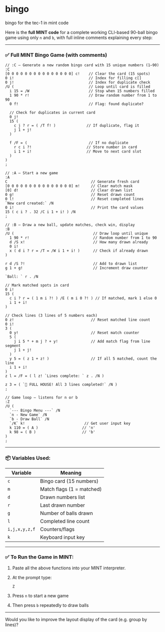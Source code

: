 # bingo
bingo for the tec-1 in mint code




Here is the **full MINT code** for a complete working CLI-based 90-ball bingo game using only `n` and `b`, with full inline comments explaining every step:

---

### ✅ Full MINT Bingo Game (with comments)

```mint
// :C – Generate a new random bingo card with 15 unique numbers (1–90)
:C 
[0 0 0 0 0 0 0 0 0 0 0 0 0 0 0] c!    // Clear the card (15 spots)
0 i!                                  // Index for filling c[]
0 j!                                  // Index for duplicate check
/U (                                  // Loop until card is filled
  i 15 = /W                           // Stop when 15 numbers filled
  1 90 * r!                           // Draw random number from 1 to 90
  0 f!                                // Flag: found duplicate?

  // Check for duplicates in current card
  0 j!
  15 (
    c j ? r = ( /T f! )              // If duplicate, flag it
    j 1 + j!
  )

  f /F = (                            // If no duplicate
    r c i ?!                         // Store number in card
    i 1 + i!                         // Move to next card slot
  )
)
;
```

```mint
// :A – Start a new game
:A 
C                                      // Generate fresh card
[0 0 0 0 0 0 0 0 0 0 0 0 0 0 0] m!     // Clear match mask
[0] d!                                 // Clear drawn list
0 g!                                   // Reset drawn count
0 l!                                   // Reset completed lines
`New card created:` /N
0 i!                                   // Print the card values
15 ( c i ? . 32 /C i 1 + i! ) /N
;
```

```mint
// :B – Draw a new ball, update matches, check win, display
:B 
/U (                                    // Draw loop until unique
  1 90 * r!                             // Random number from 1 to 90
  d /S x!                               // How many drawn already
  0 i!
  x ( d i ? r = /T = /W i 1 + i! )      // Check if already drawn
)

r d /S ?!                               // Add to drawn list
g 1 + g!                                // Increment draw counter

`Ball: ` r . /N

// Mark matched spots in card
0 i!
15 (
  c i ? r = ( 1 m i ?! ) /E ( m i 0 ?! ) // If matched, mark 1 else 0
  i 1 + i!
)

// Check lines (3 lines of 5 numbers each)
0 z!                                   // Reset matched line count
0 i!
3 (
  0 y!                                 // Reset match counter
  5 (
    j i 5 * + m j ? + y!               // Add match flag from line segment
    j 1 + j!
  )
  y 5 = ( z 1 + z! )                   // If all 5 matched, count the line
  i 1 + i!
)
z l = /F = ( l z! `Lines complete: ` z . /N )

z 3 = ( `🎉 FULL HOUSE! All 3 lines completed!` /N )
;
```

```mint
// Game loop – listens for n or b
:Z 
/U (
  `--- Bingo Menu ---` /N
  `n - New Game` /N
  `b - Draw Ball` /N
  `/K` k!                           // Get user input key
  k 110 = ( A )                    // 'n'
  k 98 = ( B )                     // 'b'
)
;
```

---

### 📦 Variables Used:

| Variable      | Meaning                   |
| ------------- | ------------------------- |
| `c`           | Bingo card (15 numbers)   |
| `m`           | Match flags (1 = matched) |
| `d`           | Drawn numbers list        |
| `r`           | Last drawn number         |
| `g`           | Number of balls drawn     |
| `l`           | Completed line count      |
| `i,j,x,y,z,f` | Counters/flags            |
| `k`           | Keyboard input key        |

---

### ✅ To Run the Game in MINT:

1. Paste all the above functions into your MINT interpreter.
2. At the prompt type:

   ```
   Z
   ```
3. Press `n` to start a new game
4. Then press `b` repeatedly to draw balls

---

Would you like to improve the layout display of the card (e.g. group by lines)?
